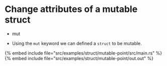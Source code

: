 # Change attributes of a mutable struct

* mut

* Using the `mut` keyword we can defined a `struct` to be mutable.

{% embed include file="src/examples/struct/mutable-point/src/main.rs" %}
{% embed include file="src/examples/struct/mutable-point/out.out" %}


